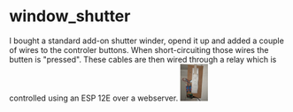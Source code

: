 # window_shutter
I bought a standard add-on shutter winder, opend it up and added a couple of wires to the controler buttons. When short-circuiting those wires the butten is "pressed". These cables are then wired through a relay which is controlled using an ESP 12E over a webserver.
<img src="/images/shutter_andesp.png" width="50">
<!--[Semantic description of image](/images/shutter_andesp.png =50x)-->
